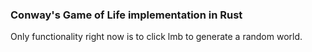 ### Conway's Game of Life implementation in Rust
Only functionality right now is to click lmb to generate a random world.
